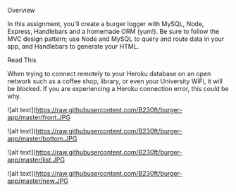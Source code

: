 Overview

In this assignment, you'll create a burger logger with MySQL, Node, Express, Handlebars and a homemade ORM (yum!). Be sure to follow the MVC design pattern; use Node and MySQL to query and route data in your app, and Handlebars to generate your HTML.


Read This

When trying to connect remotely to your Heroku database on an open network such as a coffee shop, library, or even your University WiFi, it will be blocked. If you are experiencing a Heroku connection error, this could be why.


![alt text](https://raw.githubusercontent.com/B230ft/burger-app/master/front.JPG


![alt text](https://raw.githubusercontent.com/B230ft/burger-app/master/bottom.JPG


![alt text](https://raw.githubusercontent.com/B230ft/burger-app/master/list.JPG



![alt text](https://raw.githubusercontent.com/B230ft/burger-app/master/new.JPG
